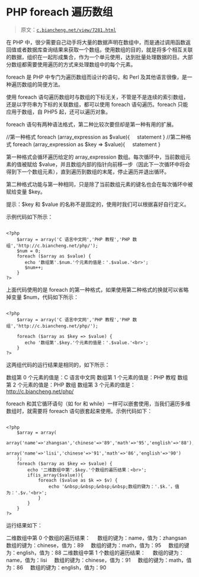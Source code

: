 # PHP foreach 遍历数组

> 原文：[`c.biancheng.net/view/7281.html`](http://c.biancheng.net/view/7281.html)

在 PHP 中，很少需要自己动手将大量的数据声明在数组中，而是通过调用函数返回值或者数据库查询结果来获取一个数组。使用数组的目的，就是将多个相互关联的数据，组织在一起形成集合，作为一个单元使用，达到批量处理数据的目。大部分数组都需要使用遍历的方式来处理数组中的每个元素。

foreach 是 PHP 中专门为遍历数组而设计的语句，和 Perl 及其他语言很像，是一种遍历数组的简便方法。

使用 foreach 语句遍历数组时与数组的下标无关，不管是不是连续的索引数组，还是以字符串为下标的关联数组，都可以使用 foreach 语句遍历。foreach 只能应用于数组，自 PHP5 起，还可以遍历对象。

foreach 语句有两种语法格式，第二种比较次要但却是第一种有用的扩展。

//第一种格式
foreach (array_expression as $value){
    statement
}
//第二种格式
foreach (array_expression as $key => $value){
    statement
}

第一种格式会循环遍历给定的 array_expression 数组。每次循环中，当前数组元素的值被赋给 $value，并且数组内部的指针向前移一步（因此下一次循环中将会得到下一个数组元素），直到遍历到数组的末尾，停止遍历并退出循环。

第二种格式功能与第一种相同，只是除了当前数组元素的键名也会在每次循环中被赋给变量 $key。

提示：$key 和 $value 的名称不是固定的，使用时我们可以根据喜好自行定义。

示例代码如下所示：

```

<?php
    $array = array('C 语言中文网','PHP 教程','PHP 数组','http://c.biancheng.net/php/');
    $num = 0;
    foreach ($array as $value) {
       echo '数组第'.$num.'个元素的值是：'.$value.'<br>';
       $num++;
    }
?>
```

上面代码使用的是 foreach 的第一种格式，如果使用第二种格式的换就可以省略掉变量 $num，代码如下所示：

```

<?php
    $array = array('C 语言中文网','PHP 教程','PHP 数组','http://c.biancheng.net/php/');

    foreach ($array as $key => $value) {
       echo '数组第'.$key.'个元素的值是：'.$value.'<br>';
    }
?>
```

这两组代码的运行结果是相同的，如下所示：

数组第 0 个元素的值是：C 语言中文网
数组第 1 个元素的值是：PHP 教程
数组第 2 个元素的值是：PHP 数组
数组第 3 个元素的值是：http://c.biancheng.net/php/

foreach 和其它循环语句（如 for 和 while）一样可以嵌套使用，当我们遍历多维数组时，就需要将 foreach 语句嵌套起来使用。示例代码如下：

```

<?php
    $array = array(
        array('name'=>'zhangsan','chinese'=>'89','math'=>'95','english'=>'88'),
        array('name'=>'lisi','chinese'=>'91','math'=>'86','english'=>'90')
    );
    foreach ($array as $key => $value) {
        echo '二维数组中第'.$key.'个数组的遍历结果：<br>';
        if(is_array($value)){
            foreach ($value as $k => $v) {
                echo '&nbsp;&nbsp;&nbsp;&nbsp;数组的键为：'.$k.'，值为：'.$v.'<br>';
            }
        }
    }
?>
```

运行结果如下：

二维数组中第 0 个数组的遍历结果：
    数组的键为：name，值为：zhangsan
    数组的键为：chinese，值为：89
    数组的键为：math，值为：95
    数组的键为：english，值为：88
二维数组中第 1 个数组的遍历结果：
    数组的键为：name，值为：lisi
    数组的键为：chinese，值为：91
    数组的键为：math，值为：86
    数组的键为：english，值为：90